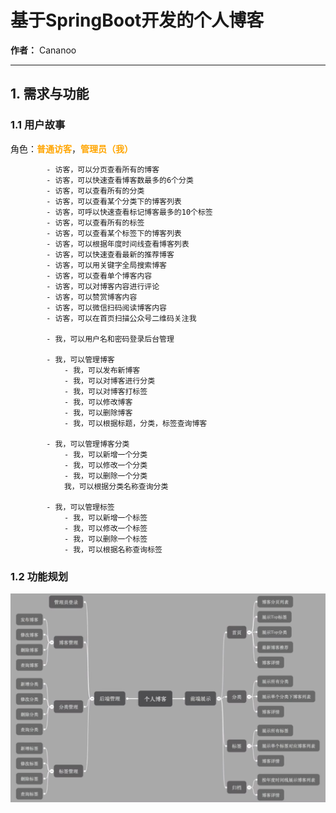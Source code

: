 # 基于SpringBoot开发的个人博客
**作者：** Cananoo

---

## 1. 需求与功能

### 1.1 用户故事  

角色：**<span style="color:orange;">普通访客</span>**，**<span style="color:orange;">管理员（我）</span>**

            - 访客，可以分页查看所有的博客
            - 访客，可以快速查看博客数最多的6个分类
            - 访客，可以查看所有的分类
            - 访客，可以查看某个分类下的博客列表
            - 访客，可呼以快速查看标记博客最多的10个标签
            - 访客，可以查看所有的标签
            - 访客，可以查看某个标签下的博客列表
            - 访客，可以根据年度时间线查看博客列表
            - 访客，可以快速查看最新的推荐博客
            - 访客，可以用关键字全局搜索博客
            - 访客，可以查看单个博客内容
            - 访客，可以对博客内容进行评论
            - 访客，可以赞赏博客内容  
            - 访客，可以微信扫码阅读博客内容
            - 访客，可以在首页扫描公众号二维码关注我
            
            - 我，可以用户名和密码登录后台管理
            
            - 我，可以管理博客
                - 我，可以发布新博客
                - 我，可以对博客进行分类
                - 我，可以对博客打标签
                - 我，可以修改博客
                - 我，可以删除博客
                - 我，可以根据标题，分类，标签查询博客
           
            - 我，可以管理博客分类
                - 我，可以新增一个分类
                - 我，可以修改一个分类
                - 我，可以删除一个分类
                我，可以根据分类名称查询分类
            
            - 我，可以管理标签
                - 我，可以新增一个标签
                - 我，可以修改一个标签
                - 我，可以删除一个标签
                - 我，可以根据名称查询标签

### 1.2 功能规划

![功能规划](图片/func.png)

